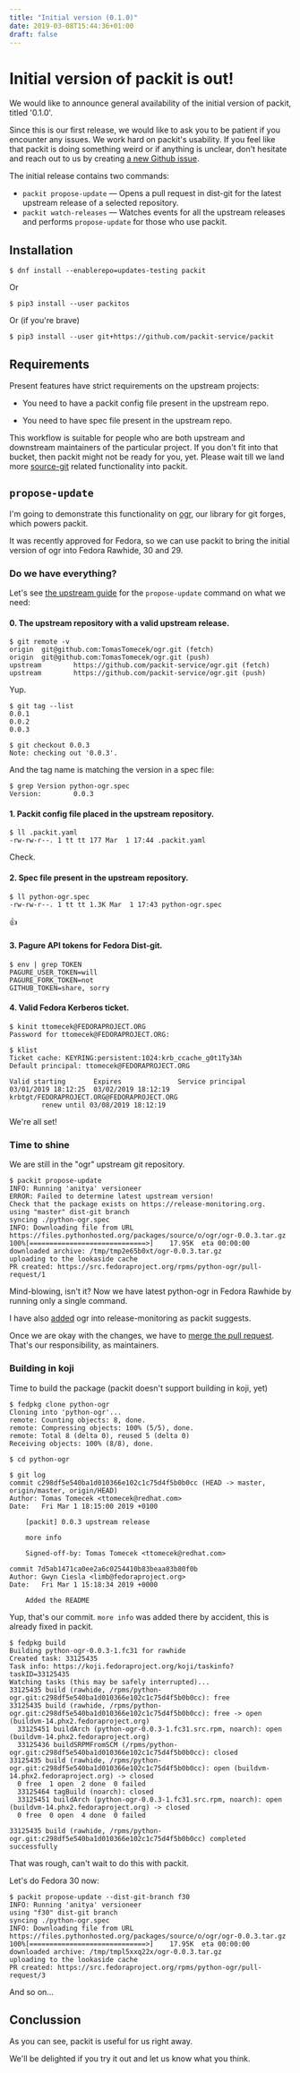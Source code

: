 ```yaml
---
title: "Initial version (0.1.0)"
date: 2019-03-08T15:44:36+01:00
draft: false
---
```


# Initial version of packit is out!

We would like to announce general availability of the initial version of
packit, titled '0.1.0'.

Since this is our first release, we would like to ask you to be patient if you
encounter any issues. We work hard on packit's usability. If you feel like that
packit is doing something weird or if anything is unclear, don't hesitate and
reach out to us by creating [a new Github
issue](https://github.com/packit-service/packit/issues/new).


The initial release contains two commands:

* `packit propose-update` — Opens a pull request in dist-git for the latest
  upstream release of a selected repository.
* `packit watch-releases` — Watches events for all the upstream releases and
  performs `propose-update` for those who use packit.


## Installation

```
$ dnf install --enablerepo=updates-testing packit
```

Or

```
$ pip3 install --user packitos
```

Or (if you're brave)

```
$ pip3 install --user git+https://github.com/packit-service/packit
```


## Requirements

Present features have strict requirements on the upstream projects:

* You need to have a packit config file present in the upstream repo.

* You need to have spec file present in the upstream repo.

This workflow is suitable for people who are both upstream and downstream
maintainers of the particular project. If you don't fit into that bucket, then
packit might not be ready for you, yet. Please wait till we land more
[source-git](https://github.com/packit-service/packit/blob/master/docs/source-git.md)
related functionality into packit.


## `propose-update`

I'm going to demonstrate this functionality on
[ogr](https://github.com/packit-service/ogr.git), our library for git forges,
which powers packit.

It was recently approved for Fedora, so we can use packit to bring the initial
version of ogr into Fedora Rawhide, 30 and 29.


### Do we have everything?

Let's see [the upstream
guide](https://github.com/packit-service/packit/blob/master/docs/update.md) for
the `propose-update` command on what we need:


#### 0. The upstream repository with a valid upstream release.

```
$ git remote -v
origin  git@github.com:TomasTomecek/ogr.git (fetch)
origin  git@github.com:TomasTomecek/ogr.git (push)
upstream        https://github.com/packit-service/ogr.git (fetch)
upstream        https://github.com/packit-service/ogr.git (push)
```

Yup.

```
$ git tag --list
0.0.1
0.0.2
0.0.3

$ git checkout 0.0.3
Note: checking out '0.0.3'.
```

And the tag name is matching the version in a spec file:
```
$ grep Version python-ogr.spec
Version:        0.0.3
```

#### 1. Packit config file placed in the upstream repository.

```
$ ll .packit.yaml
-rw-rw-r--. 1 tt tt 177 Mar  1 17:44 .packit.yaml
```

Check.


#### 2. Spec file present in the upstream repository.

```
$ ll python-ogr.spec
-rw-rw-r--. 1 tt tt 1.3K Mar  1 17:43 python-ogr.spec
```

:+1:


#### 3. Pagure API tokens for Fedora Dist-git.

```
$ env | grep TOKEN
PAGURE_USER_TOKEN=will
PAGURE_FORK_TOKEN=not
GITHUB_TOKEN=share, sorry
```

#### 4. Valid Fedora Kerberos ticket.

```
$ kinit ttomecek@FEDORAPROJECT.ORG
Password for ttomecek@FEDORAPROJECT.ORG:

$ klist
Ticket cache: KEYRING:persistent:1024:krb_ccache_g0t1Ty3Ah
Default principal: ttomecek@FEDORAPROJECT.ORG

Valid starting       Expires              Service principal
03/01/2019 18:12:25  03/02/2019 18:12:19  krbtgt/FEDORAPROJECT.ORG@FEDORAPROJECT.ORG
        renew until 03/08/2019 18:12:19
```

We're all set!


### Time to shine

We are still in the "ogr" upstream git repository.

```
$ packit propose-update
INFO: Running 'anitya' versioneer
ERROR: Failed to determine latest upstream version!
Check that the package exists on https://release-monitoring.org.
using "master" dist-git branch
syncing ./python-ogr.spec
INFO: Downloading file from URL https://files.pythonhosted.org/packages/source/o/ogr/ogr-0.0.3.tar.gz
100%[=============================>]    17.95K  eta 00:00:00
downloaded archive: /tmp/tmp2e65b0xt/ogr-0.0.3.tar.gz
uploading to the lookaside cache
PR created: https://src.fedoraproject.org/rpms/python-ogr/pull-request/1
```

Mind-blowing, isn't it? Now we have latest python-ogr in Fedora Rawhide by
running only a single command.

I have also [added](https://release-monitoring.org/project/18832/) ogr into release-monitoring as packit suggests.

Once we are okay with the changes, we have to [merge the pull
request](https://src.fedoraproject.org/rpms/python-ogr/pull-request/1). That's
our responsibility, as maintainers.


### Building in koji

Time to build the package (packit doesn't support building in koji, yet)

```
$ fedpkg clone python-ogr
Cloning into 'python-ogr'...
remote: Counting objects: 8, done.
remote: Compressing objects: 100% (5/5), done.
remote: Total 8 (delta 0), reused 5 (delta 0)
Receiving objects: 100% (8/8), done.

$ cd python-ogr

$ git log
commit c298df5e540ba1d010366e102c1c75d4f5b0b0cc (HEAD -> master, origin/master, origin/HEAD)
Author: Tomas Tomecek <ttomecek@redhat.com>
Date:   Fri Mar 1 18:15:00 2019 +0100

    [packit] 0.0.3 upstream release

    more info

    Signed-off-by: Tomas Tomecek <ttomecek@redhat.com>

commit 7d5ab1471ca0ee2a6c0254410b83beaa83b80f0b
Author: Gwyn Ciesla <limb@fedoraproject.org>
Date:   Fri Mar 1 15:18:34 2019 +0000

    Added the README
```

Yup, that's our commit. `more info` was added there by accident, this is
already fixed in packit.

```
$ fedpkg build
Building python-ogr-0.0.3-1.fc31 for rawhide
Created task: 33125435
Task info: https://koji.fedoraproject.org/koji/taskinfo?taskID=33125435
Watching tasks (this may be safely interrupted)...
33125435 build (rawhide, /rpms/python-ogr.git:c298df5e540ba1d010366e102c1c75d4f5b0b0cc): free
33125435 build (rawhide, /rpms/python-ogr.git:c298df5e540ba1d010366e102c1c75d4f5b0b0cc): free -> open (buildvm-14.phx2.fedoraproject.org)
  33125451 buildArch (python-ogr-0.0.3-1.fc31.src.rpm, noarch): open (buildvm-14.phx2.fedoraproject.org)
  33125436 buildSRPMFromSCM (/rpms/python-ogr.git:c298df5e540ba1d010366e102c1c75d4f5b0b0cc): closed
33125435 build (rawhide, /rpms/python-ogr.git:c298df5e540ba1d010366e102c1c75d4f5b0b0cc): open (buildvm-14.phx2.fedoraproject.org) -> closed
  0 free  1 open  2 done  0 failed
  33125464 tagBuild (noarch): closed
  33125451 buildArch (python-ogr-0.0.3-1.fc31.src.rpm, noarch): open (buildvm-14.phx2.fedoraproject.org) -> closed
  0 free  0 open  4 done  0 failed

33125435 build (rawhide, /rpms/python-ogr.git:c298df5e540ba1d010366e102c1c75d4f5b0b0cc) completed successfully
```

That was rough, can't wait to do this with packit.


Let's do Fedora 30 now:

```
$ packit propose-update --dist-git-branch f30
INFO: Running 'anitya' versioneer
using "f30" dist-git branch
syncing ./python-ogr.spec
INFO: Downloading file from URL https://files.pythonhosted.org/packages/source/o/ogr/ogr-0.0.3.tar.gz
100%[=============================>]    17.95K  eta 00:00:00
downloaded archive: /tmp/tmpl5xxq22x/ogr-0.0.3.tar.gz
uploading to the lookaside cache
PR created: https://src.fedoraproject.org/rpms/python-ogr/pull-request/3
```

And so on...


## Conclussion

As you can see, packit is useful for us right away.

We'll be delighted if you try it out and let us know what you think.
